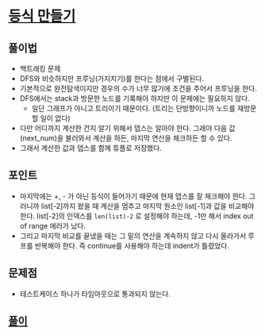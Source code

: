 # [등식 만들기](http://level.goorm.io/exam/43098/%EB%93%B1%EC%8B%9D-%EB%A7%8C%EB%93%A4%EA%B8%B0/quiz/1)

## 풀이법 
- 백트래킹 문제
- DFS와 비슷하지만 프루닝(가지치기)를 한다는 점에서 구별된다.
- 기본적으로 완전탐색이지만 경우의 수가 너무 많기에 조건을 주어서 프루닝을 한다.
- DFS에서는 stack과 방문한 노드를 기록해야 하지만 이 문제에는 필요하지 않다.
  - 일단 그래프가 아니고 트리이기 때문이다. (트리는 단방향이니까 노드를 재방문할 일이 없다) 
- 다만 어디까지 계산한 건지 알기 위해서 뎁스는 알아야 한다. 그래야 다음 값(next_num)을 불러와서 계산을 하든, 마지막 연산을 체크하든 할 수 있다.  
- 그래서 계산한 값과 뎁스를 함께 튜플로 저장했다. 

## 포인트
- 마지막에는 +, - 가 아닌 등식이 들어가기 때문에 현재 뎁스를 잘 체크해야 한다. 그러니까 list[-2]까지 왔을 때 계산을 멈추고 마지막 원소인 list[-1]과 값을 비교해야 한다. list[-2]의 인덱스를 `len(list)-2` 로 설정해야 하는데, -1만 해서 index out of range 에러가 났다. 
- 그리고 마지막 비교를 끝냈을 때는 그 밑의 연산을 계속하지 않고 다시 올라가서 루프를 반복해야 한다. 즉 continue를 사용해야 하는데 indent가 틀렸었다.

## 문제점
- 테스트케이스 하나가 타임아웃으로 통과되지 않는다. 

## [풀이](./index.py)